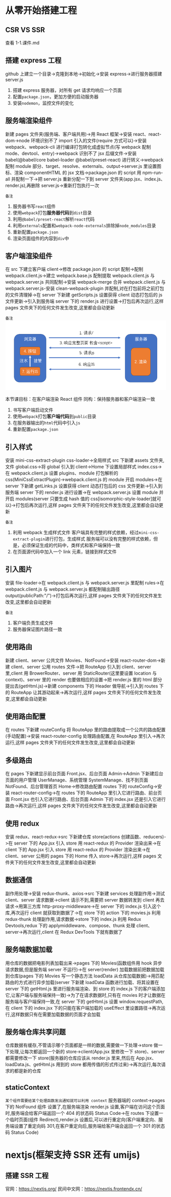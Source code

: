 # 从零开始搭建工程

## CSR VS SSR

查看 1-1.课件.md

## 搭建 express 工程

github 上建立一个目录->克隆到本地->初始化->安装 express->进行服务器搭建 server.js

1. 搭建 express 服务器，对所有 get 请求均响应一个页面
2. 配置`package.json`，更加方便的启动服务器
3. 安装`nodemon`，监控文件的变化

## 服务端渲染组件

新建 pages 文件夹(服务端、客户端共用)->用 React 框架->安装 react、react-dom->node 环境识别不了 import 引入的文件(require 方式可以)->安装 webpack、webpack-cli 进行编译打包转化成虚拟节点(写 webpack 配制 mode、devtool、entry)->webpack 识别不了 jsx 后缀文件->安装 babel(@babel/core babel-loader @babel/preset-react) 进行转义->webpack 配制 module 部分、target、resolve、externals、output->server.js 里设置图标、渲染 componentHTML 的 jsx 文档->package.json 的 script 用 npm-run-all 并配制一下->把 server.js 重新分配一下到 server 文件夹(app.jsx、index.js、render.js),再删除 server.js->重新打包执行一次

`备注`

1. 服务器书写`react`组件
2. 使用`webpack`打包**服务器代码**到`dist`目录
3. 利用`@babel/preset-react`解析`react`代码
4. 利用`externals`配置和`webpack-node-externals`排除掉`node_modules`目录
5. 重新配置`package.json`
6. 渲染页面组件的内容到`div`中

## 客户端渲染组件

在 src 下建立客户端 client->修改 package.json 的 script 配制->配制 webpack.client.js->建立 webpack.base.js 配制提取 webpack.client.js 与 webpack.server.js 共同配制->安装 webpack-merge 合并 webpack.client.js 与 webpack.server.js-安装 clean-webpack-plugin 并配制,对在打包前将之前打包的文件清理掉->在 server 下新建 getScripts.js 设置获得 client 动态打包后的 js 文件更新->引入到服务端 server 下的 render.js 进行设置->打包后再次运行,这样 pages 文件夹下的任何文件发生改变,这里都会自动更新

`备注`
![](assets/2020-03-04-14-05-36.png)

本节课目标：在客户端渲染 React 组件
同构：保持服务器和客户端渲染一致

1. 书写客户端启动文件
2. 使用`webpack`打包**客户端代码**到`public`目录
3. 在服务器输出的`html`代码中引入`js`
4. 重新配置`package.json`

## 引入样式

安装 mini-css-extract-plugin css-loader->全局样式 src 下新建 assets 文件夹,文件 global.css->将 global 引入到 client->Home 下设置局部样式 index.css->在 webpack.client.js 设置 plugins、module 打包解析的 css(MiniCssExtractPlugin)->webpack.client.js 的 module 开启 modules->在 server 下新建 getLinks.js 设置获得 client 动态打包后的 css 文件更新->引入到服务端 server 下的 render.js 进行设置->在 webpack.server.js 设置 module 并开启 modules(server 只要生成 hash 值的 css[isomorphic-style-loader]就可以)->打包后再次运行,这样 pages 文件夹下的任何文件发生改变,这里都会自动更新

`备注`

1. 利用 webpack 生成样式文件
   客户端具有完整的样式依赖，经过`mini-css-extract-plugin`进行打包，生成样式
   服务端可以没有完整的样式依赖，但是，必须保证生成的代码中，类样式和客户端保持一致
2. 在页面源代码中加入一个 link 元素，链接到样式文件

## 引入图片

安装 file-loader->在 webpack.client.js 与 webpack.server.js 里配制 rules->在 webpack.client.js 与 webpack.server.js 都配制输出路径 output(publicPath:"/")->打包后再次运行,这样 pages 文件夹下的任何文件发生改变,这里都会自动更新

`备注`

1. 客户端负责生成文件
2. 服务器保证图片路径一致

## 使用路由

新建 client、server 公共文件 Movies、NotFound->安装 react-router-dom->新建 client、server 公用 routes 文件->把 RouteApp 引入到 client、server 里,client 用 BrowerRouter、server 用 StaticRouter(这里要设置 location 与 context)、server 里的 render 也要做相应的设置->把 render.js 里的 html 部分提出去(getHtml.js)->新建 components 下的 Header 做导航->引入到 routes 下的 RouteApp 让其游动起来->再次运行,这样 pages 文件夹下的任何文件发生改变,这里都会自动更新

## 使用路由配置

在 routes 下新建 routeConfig 将 RouteApp 里的路由提取成一个公共的路由配置(手动配置)->安装 react-router-config 处理路由配置,在 RouteApp 里引入->再次运行,这样 pages 文件夹下的任何文件发生改变,这里都会自动更新

## 多级路由

在 pages 下新建显示前台页面 Front.jsx、后台页面 Admin->Admin 下新建后台页面的用户管理 UserManage、系统管理 SystemManage、找不到页面 NotFound、后台管理首页 Home->修改路由配置 routes 下的 routeConfig->安装 react-router-config->在 routes 下的 RouteApp 里引入它进行路由、前台页面 Front.jsx 也引入它进行路由、后台页面 Admin 下的 index.jsx 还是引入它进行路由->再次运行,这样 pages 文件夹下的任何文件发生改变,这里都会自动更新

## 使用 redux

安装 redux、react-redux->src 下新建仓库 store(actions 创建函数、reducers)->在 server 下的 App.jsx 引入 store 用 react-redux 的 Provider 渲染出来->在 client 下的 App.jsx 引入 store 用 react-redux 的 Provider 渲染出来->在 client、server 公用的 pages 下的 Home 传入 store->再次运行,这样 pages 文件夹下的任何文件发生改变,这里都会自动更新

## 数据通信

副作用处理->安装 redux-thunk、axios->src 下新建 services 处理副作用->测试 client、server 请求数据->client 请示不到,需要把 server 数据转发到 client 再去请求->用第三方库 http-proxy-middleware->在 server 下的 index.js 引入这个库,再次运行 client 就获取到数据了->在 store 下的 action 下的 movies.js 利用 redux-thunk 处理副作用,请求数据->store 下的 index.js 利用 Redux Devtools,redux 下的 applymiddleware、compose、thunk 处理 client、server->再次运行,client 在 Redux DevTools 下就有数据了

## 服务端数据加载

用仓库的数据把电影列表加载出来->pages 下的 Movies(函数组件用 hook 异步请求数据,但是服务端 server 不运行)->在 server(render) 加载数据前把数据加载到仓库(pages 下的 Movies 写一个静态方法 loadData 从仓库加载数据)->用匹配路由的方式进行异步加载(server 下新建 loadData 函数进行加载、将其设置在 server 下的 getHtml.js 里进行服务端渲染、到 store 的 index.js 下的客户端添加它,让客户端与服务端保持一致)->为了在请求数据时,只有在 movies 时才让数据在服务端与客户端保持一致,在 server 下的 getHtml.js 设置 window.requestPath,在 client 下的 index.jsx 下的只能在客户端加载的 useEffect 里设置路径->再次运行,这样数据只有在需要加载数据的页面才会加载

## 服务端仓库共享问题

仓库数据有缓存,不管请示哪个页面都是一样的数据,需要做一下处理->store 做一下处理,让每次都返回一个新的 store->client(App.jsx 里修改一下 store)、server 都需要修改一下 store(服务器的仓库应该从 render.js 里来,然后在 App.jsx、loadData.js、getHtml.js 用到的 store 都用传值的形式传过来)->再次运行,每次请求的都是新的仓库

## staticContext

`某个组件需要给某个处理函数发出通知就可以利用 context`
服务器端的 context->pages 下的 NotFound 组件 设置了,在服务端渲染 render.js 设置,客户端在访问这个页面时,服务端会给客户端返回一个 404 的状态码 Status Code->在 routes 下设置一个临时页面(组件 Redirect),render.js 设置后,可以进行重定向(客户端重定向、服务端设置了重定向码 301,在客户重定向后,服务端给客户端会返回一个 301 的状态码 Status Code)

# nextjs(框架支持 SSR 还有 umijs)

## 搭建 SSR 工程

官网：https://nextjs.org/
民间中文网：https://nextjs.frontendx.cn/
